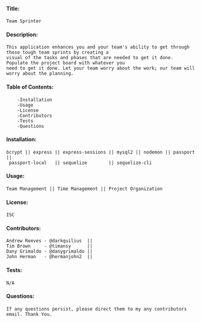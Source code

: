 #### Title: 
    Team Sprinter

#### Description:
    This application enhances you and your team's ability to get through those tough team sprints by creating a 
    visual of the tasks and phases that are needed to get it done. Populate the project board with whatever you
    need to get it done. Let your team worry about the work; our team will worry about the planning.

#### Table of Contents:
        -Installation
        -Usage
        -License
        -Contributors
        -Tests
        -Questions
        
#### Installation:
    bcrypt || express || express-sessions || mysql2 || nodemon || passport || 
     passport-local   || sequelize        || sequelize-cli
     
#### Usage:
    Team Management || Time Management || Project Organization
    
#### License:
    ISC
    
#### Contributors:
    Andrew Reeves - @darkquilius  ||
    Tim Brown     - @timansy      ||
    Dany Grimaldo - @danygrimaldo ||
    John Herman   - @hermanjohn2  ||
    
#### Tests:
    N/A
    
#### Questions:
    If any questions persist, please direct them to my any contributors email. Thank You.
